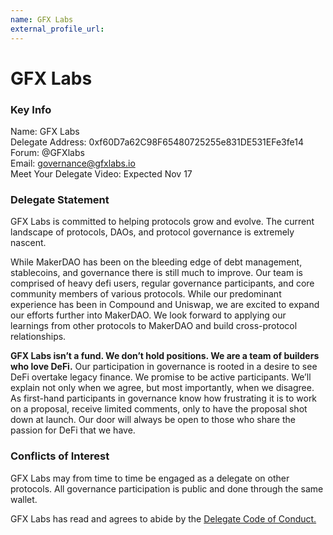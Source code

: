```yaml
---
name: GFX Labs
external_profile_url:
---
```


# GFX Labs

### Key Info

Name: GFX Labs  
Delegate Address: 0xf60D7a62C98F65480725255e831DE531EFe3fe14  
Forum: @GFXlabs  
Email: governance@gfxlabs.io  
Meet Your Delegate Video: Expected Nov 17  

### Delegate Statement

GFX Labs is committed to helping protocols grow and evolve. The current landscape of protocols, DAOs, and protocol governance is extremely nascent.

While MakerDAO has been on the bleeding edge of debt management, stablecoins, and governance there is still much to improve. Our team is comprised of heavy defi users, regular governance participants, and core community members of various protocols. While our predominant experience has been in Compound and Uniswap, we are excited to expand our efforts further into MakerDAO. We look forward to applying our learnings from other protocols to MakerDAO and build cross-protocol relationships.

**GFX Labs isn’t a fund. We don’t hold positions. We are a team of builders who love DeFi.** Our participation in governance is rooted in a desire to see DeFi overtake legacy finance. We promise to be active participants. We’ll explain not only when we agree, but most importantly, when we disagree. As first-hand participants in governance know how frustrating it is to work on a proposal, receive limited comments, only to have the proposal shot down at launch. Our door will always be open to those who share the passion for DeFi that we have.

### Conflicts of Interest

GFX Labs may from time to time be engaged as a delegate on other protocols. All governance participation is public and done through the same wallet.

GFX Labs has read and agrees to abide by the [Delegate Code of Conduct.](https://forum.makerdao.com/t/recognised-delegate-code-of-conduct/9384)